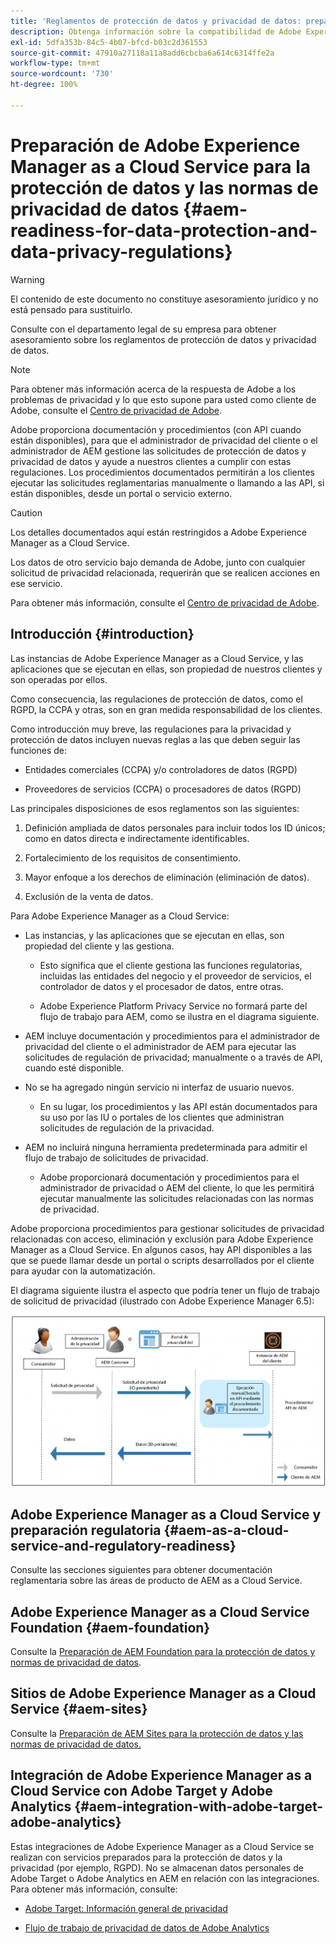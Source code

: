 ```yaml
---
title: 'Reglamentos de protección de datos y privacidad de datos: preparación para Adobe Experience Manager as a Cloud Service'
description: Obtenga información sobre la compatibilidad de Adobe Experience Manager as a Cloud Service con las distintas normas de protección de datos y privacidad de datos; incluido el Reglamento general de protección de datos (RGPD) de la UE, la Ley de Privacidad del Consumidor de California y cómo cumplir al implementar un nuevo proyecto as a Cloud Service AEM.
exl-id: 5dfa353b-84c5-4b07-bfcd-b03c2d361553
source-git-commit: 47910a27118a11a8add6cbcba6a614c6314ffe2a
workflow-type: tm+mt
source-wordcount: '730'
ht-degree: 100%

---
```


# Preparación de Adobe Experience Manager as a Cloud Service para la protección de datos y las normas de privacidad de datos {#aem-readiness-for-data-protection-and-data-privacy-regulations}

>[!WARNING]
>
>El contenido de este documento no constituye asesoramiento jurídico y no está pensado para sustituirlo.
>
>Consulte con el departamento legal de su empresa para obtener asesoramiento sobre los reglamentos de protección de datos y privacidad de datos.

>[!NOTE]
>
>Para obtener más información acerca de la respuesta de Adobe a los problemas de privacidad y lo que esto supone para usted como cliente de Adobe, consulte el [Centro de privacidad de Adobe](https://www.adobe.com/es/privacy.html).

Adobe proporciona documentación y procedimientos (con API cuando están disponibles), para que el administrador de privacidad del cliente o el administrador de AEM gestione las solicitudes de protección de datos y privacidad de datos y ayude a nuestros clientes a cumplir con estas regulaciones. Los procedimientos documentados permitirán a los clientes ejecutar las solicitudes reglamentarias manualmente o llamando a las API, si están disponibles, desde un portal o servicio externo.

>[!CAUTION]
>
>Los detalles documentados aquí están restringidos a Adobe Experience Manager as a Cloud Service.
>
>Los datos de otro servicio bajo demanda de Adobe, junto con cualquier solicitud de privacidad relacionada, requerirán que se realicen acciones en ese servicio.
>
>Para obtener más información, consulte el [Centro de privacidad de Adobe](https://www.adobe.com/es/privacy.html).

## Introducción {#introduction}

Las instancias de Adobe Experience Manager as a Cloud Service, y las aplicaciones que se ejecutan en ellas, son propiedad de nuestros clientes y son operadas por ellos.

Como consecuencia, las regulaciones de protección de datos, como el RGPD, la CCPA y otras, son en gran medida responsabilidad de los clientes.

Como introducción muy breve, las regulaciones para la privacidad y protección de datos incluyen nuevas reglas a las que deben seguir las funciones de:

* Entidades comerciales (CCPA) y/o controladores de datos (RGPD)

* Proveedores de servicios (CCPA) o procesadores de datos (RGPD)

Las principales disposiciones de esos reglamentos son las siguientes:

1. Definición ampliada de datos personales para incluir todos los ID únicos; como en datos directa e indirectamente identificables.

2. Fortalecimiento de los requisitos de consentimiento.

3. Mayor enfoque a los derechos de eliminación (eliminación de datos).

4. Exclusión de la venta de datos.

Para Adobe Experience Manager as a Cloud Service:

* Las instancias, y las aplicaciones que se ejecutan en ellas, son propiedad del cliente y las gestiona.

   * Esto significa que el cliente gestiona las funciones regulatorias, incluidas las entidades del negocio y el proveedor de servicios, el controlador de datos y el procesador de datos, entre otras.

   * Adobe Experience Platform Privacy Service no formará parte del flujo de trabajo para AEM, como se ilustra en el diagrama siguiente.

* AEM incluye documentación y procedimientos para el administrador de privacidad del cliente o el administrador de AEM para ejecutar las solicitudes de regulación de privacidad; manualmente o a través de API, cuando esté disponible.

* No se ha agregado ningún servicio ni interfaz de usuario nuevos.

   * En su lugar, los procedimientos y las API están documentados para su uso por las IU o portales de los clientes que administran solicitudes de regulación de la privacidad.

* AEM no incluirá ninguna herramienta predeterminada para admitir el flujo de trabajo de solicitudes de privacidad.

   * Adobe proporcionará documentación y procedimientos para el administrador de privacidad o AEM del cliente, lo que les permitirá ejecutar manualmente las solicitudes relacionadas con las normas de privacidad.

Adobe proporciona procedimientos para gestionar solicitudes de privacidad relacionadas con acceso, eliminación y exclusión para Adobe Experience Manager as a Cloud Service. En algunos casos, hay API disponibles a las que se puede llamar desde un portal o scripts desarrollados por el cliente para ayudar con la automatización.

El diagrama siguiente ilustra el aspecto que podría tener un flujo de trabajo de solicitud de privacidad (ilustrado con Adobe Experience Manager 6.5):

![Protección de datos y privacidad](assets/data-protection-and-privacy-01.png)

## Adobe Experience Manager as a Cloud Service y preparación regulatoria {#aem-as-a-cloud-service-and-regulatory-readiness}

Consulte las secciones siguientes para obtener documentación reglamentaria sobre las áreas de producto de AEM as a Cloud Service.

## Adobe Experience Manager as a Cloud Service Foundation {#aem-foundation}

Consulte la [Preparación de AEM Foundation para la protección de datos y normas de privacidad de datos](/help/compliance/data-privacy-and-protection-readiness/foundation-readiness.md).

## Sitios de Adobe Experience Manager as a Cloud Service {#aem-sites}

Consulte la [Preparación de AEM Sites para la protección de datos y las normas de privacidad de datos.](/help/compliance/data-privacy-and-protection-readiness/sites-readiness.md)

## Integración de Adobe Experience Manager as a Cloud Service con Adobe Target y Adobe Analytics {#aem-integration-with-adobe-target-adobe-analytics}

Estas integraciones de Adobe Experience Manager as a Cloud Service se realizan con servicios preparados para la protección de datos y la privacidad (por ejemplo, RGPD). No se almacenan datos personales de Adobe Target o Adobe Analytics en AEM en relación con las integraciones.
Para obtener más información, consulte:

* [Adobe Target: Información general de privacidad](https://experienceleague.adobe.com/docs/target/using/implement-target/before-implement/privacy/privacy.html?lang=es)

* [Flujo de trabajo de privacidad de datos de Adobe Analytics](https://experienceleague.adobe.com/docs/analytics/admin/data-governance/an-gdpr-workflow.html?lang=es)

